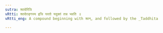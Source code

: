 ```yaml
---
sutra: श्वादेरिञि
vRtti: श्वादेरङ्गस्य इञि परतो यदुक्तं तन्न भवति ॥
vRtti_eng: A compound beginning with श्वन्, and followed by the _Taddhita_ affix इञ्, is not governed by the prohibition, nor takes the augment, taught in (VII. 3. 4).

---
```

